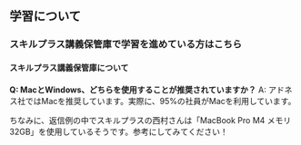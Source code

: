 ## 学習について
### スキルプラス講義保管庫で学習を進めている方はこちら

#### スキルプラス講義保管庫について

**Q: MacとWindows、どちらを使用することが推奨されていますか？**
A: アドネス社ではMacを推奨しています。実際に、95%の社員がMacを利用しています。

ちなみに、返信例の中でスキルプラスの西村さんは「MacBook Pro M4 メモリ32GB」を使用しているそうです。参考にしてみてください！
